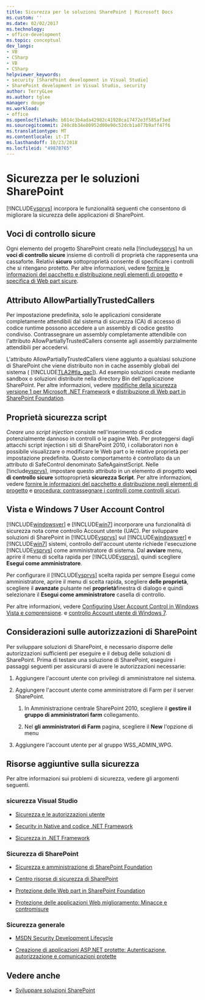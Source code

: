 ```yaml
---
title: Sicurezza per le soluzioni SharePoint | Microsoft Docs
ms.custom: ''
ms.date: 02/02/2017
ms.technology:
- office-development
ms.topic: conceptual
dev_langs:
- VB
- CSharp
- VB
- CSharp
helpviewer_keywords:
- security [SharePoint development in Visual Studio]
- SharePoint development in Visual Studio, security
author: TerryGLee
ms.author: tglee
manager: douge
ms.workload:
- office
ms.openlocfilehash: b014c3b4ada42982c41928ca17472e3f585af3ed
ms.sourcegitcommit: 240c8b34e80952d00e90c52dcb1a077b9aff47f6
ms.translationtype: MT
ms.contentlocale: it-IT
ms.lasthandoff: 10/23/2018
ms.locfileid: "49878765"
---
```

# <a name="security-for-sharepoint-solutions"></a>Sicurezza per le soluzioni SharePoint
  [!INCLUDE[vsprvs](../sharepoint/includes/vsprvs-md.md)] incorpora le funzionalità seguenti che consentono di migliorare la sicurezza delle applicazioni di SharePoint.

## <a name="safe-control-entries"></a>Voci di controllo sicure
 Ogni elemento del progetto SharePoint creato nella [!include[vsprvs](../sharepoint/includes/vsprvs-md.md)] ha un **voci di controllo sicure** insieme di controlli di proprietà che rappresenta una cassaforte. Relativi **sicuro** sottoproprietà consente di specificare i controlli che si ritengano protetto. Per altre informazioni, vedere [fornire le informazioni del pacchetto e distribuzione negli elementi di progetto](../sharepoint/providing-packaging-and-deployment-information-in-project-items.md) e [specifica di Web part sicure](http://go.microsoft.com/fwlink/?LinkId=177521).

## <a name="allowpartiallytrustedcallers-attribute"></a>Attributo AllowPartiallyTrustedCallers
 Per impostazione predefinita, solo le applicazioni considerate completamente attendibili dal sistema di sicurezza (CA) di accesso di codice runtime possono accedere a un assembly di codice gestito condiviso. Contrassegnare un assembly completamente attendibile con l'attributo AllowPartiallyTrustedCallers consente agli assembly parzialmente attendibili per accedervi.

 L'attributo AllowPartiallyTrustedCallers viene aggiunto a qualsiasi soluzione di SharePoint che viene distribuito non in cache assembly globali del sistema ( [!INCLUDE[TLA2#tla_gac](../sharepoint/includes/tla2sharptla-gac-md.md)]). Ad esempio soluzioni create mediante sandbox o soluzioni distribuite nella directory Bin dell'applicazione SharePoint. Per altre informazioni, vedere [modifiche della sicurezza versione 1 per Microsoft .NET Framework](http://go.microsoft.com/fwlink/?LinkId=177515) e [distribuzione di Web part in SharePoint Foundation](http://go.microsoft.com/fwlink/?LinkId=177509).

## <a name="safe-against-script-property"></a>Proprietà sicurezza script
 *Creare uno script injection* consiste nell'inserimento di codice potenzialmente dannoso in controlli o le pagine Web. Per proteggersi dagli attacchi script injection i siti di SharePoint 2010, i collaboratori non è possibile visualizzare o modificare le Web part o le relative proprietà per impostazione predefinita. Questo comportamento è controllato da un attributo di SafeControl denominato SafeAgainstScript. Nelle [!include[vsprvs](../sharepoint/includes/vsprvs-md.md)], impostare questo attributo in un elemento di progetto **voci di controllo sicure** sottoproprietà **sicurezza Script**. Per altre informazioni, vedere [fornire le informazioni del pacchetto e distribuzione negli elementi di progetto](../sharepoint/providing-packaging-and-deployment-information-in-project-items.md) e [procedura: contrassegnare i controlli come controlli sicuri](../sharepoint/how-to-mark-controls-as-safe-controls.md).

## <a name="vista-and-windows-7-user-account-control"></a>Vista e Windows 7 User Account Control
 [!INCLUDE[windowsver](../sharepoint/includes/windowsver-md.md)] e [!INCLUDE[win7](../sharepoint/includes/win7-md.md)] incorporare una funzionalità di sicurezza nota come controllo Account utente (UAC). Per sviluppare soluzioni di SharePoint in [!INCLUDE[vsprvs](../sharepoint/includes/vsprvs-md.md)] sul [!INCLUDE[windowsver](../sharepoint/includes/windowsver-md.md)] e [!INCLUDE[win7](../sharepoint/includes/win7-md.md)] sistemi, controllo dell'account utente richiede l'esecuzione [!INCLUDE[vsprvs](../sharepoint/includes/vsprvs-md.md)] come amministratore di sistema. Dal **avviare** menu, aprire il menu di scelta rapida per [!INCLUDE[vsprvs](../sharepoint/includes/vsprvs-md.md)], quindi scegliere **Esegui come amministratore**.

 Per configurare il [!INCLUDE[vsprvs](../sharepoint/includes/vsprvs-md.md)] scelta rapida per sempre Esegui come amministratore, aprire il menu di scelta rapida, scegliere **delle proprietà**, scegliere il **avanzate** pulsante nel **proprietà**finestra di dialogo e quindi selezionare il **Esegui come amministratore** casella di controllo.

 Per altre informazioni, vedere [Configuring User Account Control in Windows Vista e comprensione](http://go.microsoft.com/fwlink/?LinkID=156476). e [controllo Account utente di Windows 7](http://go.microsoft.com/fwlink/?LinkId=177523).

## <a name="sharepoint-permissions-considerations"></a>Considerazioni sulle autorizzazioni di SharePoint
 Per sviluppare soluzioni di SharePoint, è necessario disporre delle autorizzazioni sufficienti per eseguire e il debug delle soluzioni di SharePoint. Prima di testare una soluzione di SharePoint, eseguire i passaggi seguenti per assicurarsi di avere le autorizzazioni necessarie:

1.  Aggiungere l'account utente con privilegi di amministratore nel sistema.

2.  Aggiungere l'account utente come amministratore di Farm per il server SharePoint.

    1.  In Amministrazione centrale SharePoint 2010, scegliere il **gestire il gruppo di amministratori farm** collegamento.

    2.  Nel **gli amministratori di Farm** pagina, scegliere il **New** l'opzione di menu

3.  Aggiungere l'account utente per al gruppo WSS_ADMIN_WPG.

## <a name="additional-security-resources"></a>Risorse aggiuntive sulla sicurezza
 Per altre informazioni sui problemi di sicurezza, vedere gli argomenti seguenti.

### <a name="visual-studio-security"></a>sicurezza Visual Studio

-   [Sicurezza e le autorizzazioni utente](http://go.microsoft.com/fwlink/?LinkId=177503)

-   [Security in Native and codice .NET Framework](http://go.microsoft.com/fwlink/?LinkId=177504)

-   [Sicurezza in .NET Framework](http://go.microsoft.com/fwlink/?LinkId=177502)

### <a name="sharepoint-security"></a>Sicurezza di SharePoint

-   [Sicurezza e amministrazione di SharePoint Foundation](http://go.microsoft.com/fwlink/?LinkId=177501)

-   [Centro risorse di sicurezza di SharePoint](http://go.microsoft.com/fwlink/?LinkId=177498)

-   [Protezione delle Web part in SharePoint Foundation](http://go.microsoft.com/fwlink/?LinkId=177511)

-   [Protezione delle applicazioni Web miglioramento: Minacce e contromisure](http://go.microsoft.com/fwlink/?LinkID=140080)

### <a name="general-security"></a>Sicurezza generale

-   [MSDN Security Development Lifecycle](http://go.microsoft.com/fwlink/?LinkID=147149)

-   [Creazione di applicazioni ASP.NET protette: Autenticazione, autorizzazione e comunicazioni protette](http://go.microsoft.com/fwlink/?LinkId=177494)

## <a name="see-also"></a>Vedere anche

- [Sviluppare soluzioni SharePoint](../sharepoint/developing-sharepoint-solutions.md)